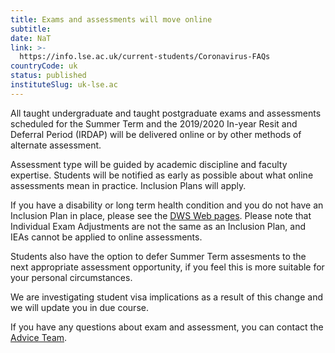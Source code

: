 ```yaml
---
title: Exams and assessments will move online
subtitle: 
date: NaT
link: >-
  https://info.lse.ac.uk/current-students/Coronavirus-FAQs
countryCode: uk
status: published
instituteSlug: uk-lse.ac
---
```

All taught undergraduate and taught postgraduate exams and assessments scheduled for the Summer Term and the 2019/2020 In-year Resit and Deferral Period (IRDAP) will be delivered online or by other methods of alternate assessment.

Assessment type will be guided by academic discipline and faculty expertise. Students will be notified as early as possible about what online assessments mean in practice. Inclusion Plans will apply. 

If you have a disability or long term health condition and you do not have an Inclusion Plan in place, please see the [DWS Web pages](https://info.lse.ac.uk/current-students/student-wellbeing/inclusion-plans). Please note that Individual Exam Adjustments are not the same as an Inclusion Plan, and IEAs cannot be applied to online assessments. 

Students also have the option to defer Summer Term assesments to the next appropriate assessment opportunity, if you feel this is more suitable for your personal circumstances.

We are investigating student visa implications as a result of this change and we will update you in due course.

If you have any questions about exam and assessment, you can contact the [Advice Team](https://lseportal.force.com/studentservices/s/enquiry-form). 
